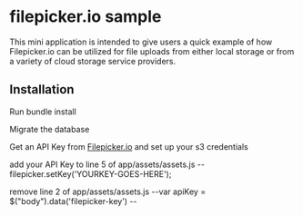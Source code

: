 filepicker.io sample
====================

This mini application is intended to give users a quick example of how
Filepicker.io can be utilized for file uploads from either local storage or 
from a variety of cloud storage service providers.  

Installation
------------

Run bundle install

Migrate the database

Get an API Key from [Filepicker.io](http://filepicker.io) and set up 
your s3 credentials

add your API Key to line 5 of app/assets/assets.js -- filepicker.setKey('YOURKEY-GOES-HERE');

remove line 2 of app/assets/assets.js --var apiKey = $("body").data('filepicker-key') --









